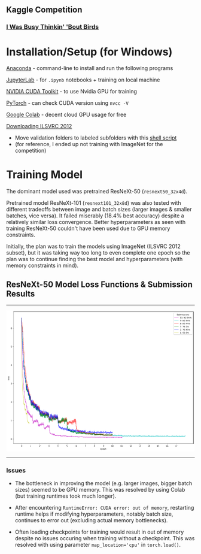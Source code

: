## Kaggle Competition
### [I Was Busy Thinkin' 'Bout Birds](https://www.kaggle.com/competitions/birds22sp/leaderboard)
#

# Installation/Setup (for Windows)

[Anaconda](https://docs.conda.io/projects/conda/en/latest/user-guide/install/windows.html) - command-line to install and run the following programs

[JupyterLab](https://jupyter.org/install) - for `.ipynb` notebooks + training on local machine

[NVIDIA CUDA Toolkit](https://developer.nvidia.com/cuda-downloads?target_os=Windows&target_arch=x86_64&target_version=11&target_type=exe_network) - to use Nvidia GPU for training 

[PyTorch](https://pytorch.org/get-started/locally/) - can check CUDA version using `nvcc -V`

[Google Colab](https://colab.research.google.com/) - decent cloud GPU usage for free

[Downloading ILSVRC 2012](https://reimbar.org/dev/imagenet/) 

- Move validation folders to labeled subfolders with this [shell script](https://raw.githubusercontent.com/soumith/imagenetloader.torch/master/valprep.sh)
- (for reference, I ended up not training with ImageNet for the competition)

# Training Model
The dominant model used was pretrained ResNeXt-50 (`resnext50_32x4d`). 

Pretrained model ResNeXt-101 (`resnext101_32x8d`) was also tested with different tradeoffs between image and batch sizes (larger images & smaller batches, vice versa). It failed miserably (18.4% best accuracy) despite a relatively similar loss convergence. Better hyperparameters as seen with training ResNeXt-50 couldn't have been used due to GPU memory constraints.

Initially, the plan was to train the models using ImageNet (ILSVRC 2012 subset), but it was taking way too long to even complete one epoch so the plan was to continue finding the best model and hyperparameters (with memory constraints in mind).

## ResNeXt-50 Model Loss Functions & Submission Results
***
![png](resnext_models.png)
***
### Issues

- The bottleneck in improving the model (e.g. larger images, bigger batch sizes) seemed to be GPU memory. This was resolved by using Colab (but training runtimes took much longer).

- After encountering `RuntimeError: CUDA error: out of memory`, restarting runtime helps if modifying hyperparameters, notably batch size, continues to error out (excluding actual memory bottlenecks).

- Often loading checkpoints for training would result in out of memory despite no issues occuring when training without a checkpoint. This was resolved with using parameter `map_location='cpu'` in `torch.load()`.